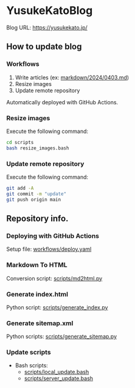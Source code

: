 # YusukeKatoBlog
Blog URL: https://yusukekato.jp/

## How to update blog

### Workflows
1. Write articles (ex: [markdown/2024/0403.md](https://github.com/YusukeKato/YusukeKatoBlog/blob/main/markdown/2024/0403.md))
2. Resize images
3. Update remote repository

Automatically deployed with GitHub Actions.

### Resize images
Execute the following command:
```sh
cd scripts
bash resize_images.bash
```

### Update remote repository
Execute the following command:
```sh
git add -A
git commit -m "update"
git push origin main
```

## Repository info.

### Deploying with GitHub Actions
Setup file: [workflows/deploy.yaml](https://github.com/YusukeKato/YusukeKatoBlog/blob/main/.github/workflows/deploy.yaml)

### Markdown To HTML
Conversion script: [scripts/md2html.py](https://github.com/YusukeKato/YusukeKatoBlog/blob/main/scripts/md2html.py)

### Generate index.html
Python script: [scripts/generate_index.py](https://github.com/YusukeKato/YusukeKatoBlog/blob/main/scripts/generate_index.py)

### Generate sitemap.xml
Python scripts: [scripts/generate_sitemap.py](https://github.com/YusukeKato/YusukeKatoBlog/blob/main/scripts/generate_sitemap.py)

### Update scripts
- Bash scripts:
  - [scripts/local_update.bash](https://github.com/YusukeKato/YusukeKatoBlog/blob/main/scripts/local_update.bash)
  - [scripts/server_update.bash](https://github.com/YusukeKato/YusukeKatoBlog/blob/main/scripts/server_update.bash)
